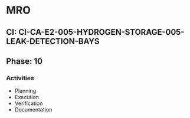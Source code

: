 # MRO

## CI: CI-CA-E2-005-HYDROGEN-STORAGE-005-LEAK-DETECTION-BAYS
## Phase: 10

### Activities
- Planning
- Execution
- Verification
- Documentation
